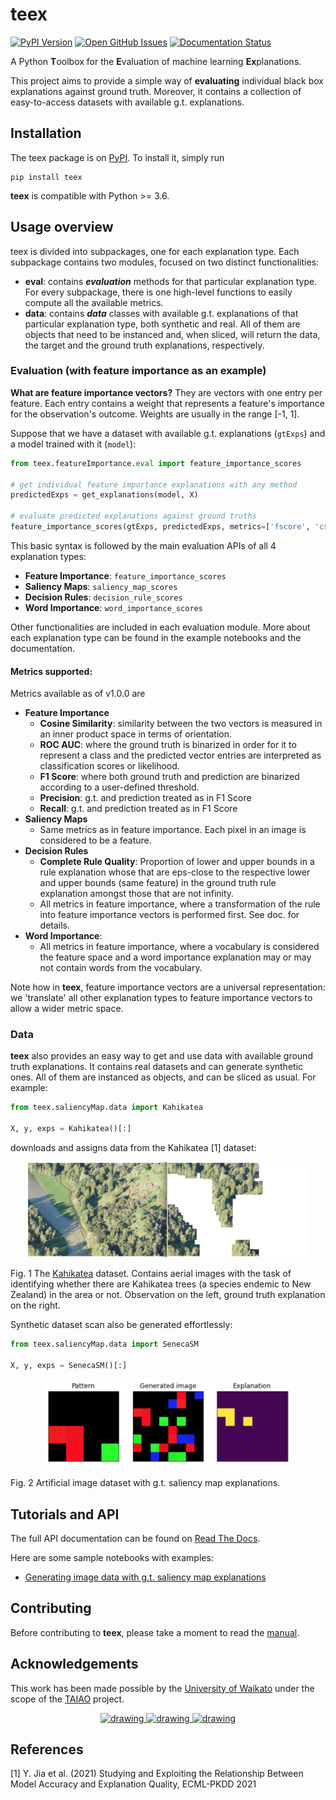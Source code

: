# teex

[![PyPI Version](https://img.shields.io/pypi/v/teex)](https://img.shields.io/pypi/v/teex)
[![Open GitHub Issues](https://img.shields.io/github/issues/chus-chus/teex)](https://img.shields.io/github/issues/chus-chus/teex)
[![Documentation Status](https://readthedocs.org/projects/teex/badge/?version=latest)](https://teex.readthedocs.io/en/latest/?badge=latest)

A Python **T**oolbox for the **E**valuation of machine learning **Ex**planations.

This project aims to provide a simple way of **evaluating** individual black box explanations against ground truth. Moreover, it contains a collection of easy-to-access datasets with available g.t. explanations.

## Installation

The teex package is on [PyPI](https://pypi.org/project/teex/). To install it, simply run

```shell
pip install teex
```

**teex** is compatible with Python >= 3.6.

## Usage overview

teex is divided into subpackages, one for each explanation type. Each subpackage contains two modules, focused on two
distinct functionalities:

- **eval**: contains _**evaluation**_ methods for that particular explanation type. For every subpackage, there is one high-level
  functions to easily compute all the available metrics.
- **data**: contains _**data**_ classes with available g.t. explanations of that particular 
            explanation type, both synthetic and real. All of them are objects that need to be instanced and, when sliced,
            will return the data, the target and the ground truth explanations, respectively.
  
### Evaluation (with feature importance as an example)

**What are feature importance vectors?** They are vectors with one entry per feature. Each entry contains a weight that 
represents a feature's importance for the observation's outcome. Weights are usually in the range [-1, 1].

Suppose that we have a dataset with available g.t. explanations (``gtExps``) and a model trained with it (``model``):

```python
from teex.featureImportance.eval import feature_importance_scores

# get individual feature importance explanations with any method
predictedExps = get_explanations(model, X)

# evaluate predicted explanations against ground truths
feature_importance_scores(gtExps, predictedExps, metrics=['fscore', 'cs', 'auc'])
```

This basic syntax is followed by the main evaluation APIs of all 4 explanation types:

- **Feature Importance**: ``feature_importance_scores``
- **Saliency Maps**: ``saliency_map_scores``
- **Decision Rules**: ``decision_rule_scores``
- **Word Importance**: ``word_importance_scores``

Other functionalities are included in each evaluation module. More about each explanation type can be found in the example notebooks and the documentation.

#### Metrics supported:

Metrics available as of v1.0.0 are

- **Feature Importance**
  - **Cosine Similarity**: similarity between the two vectors is measured in an inner product space in terms of orientation.
  - **ROC AUC**: where the ground truth is binarized in order for it to represent a class and the predicted vector entries are interpreted as classification scores or likelihood.
  - **F1 Score**: where both ground truth and prediction are binarized according to a user-defined threshold.
  - **Precision**: g.t. and prediction treated as in F1 Score
  - **Recall**: g.t. and prediction treated as in F1 Score
- **Saliency Maps**
  - Same metrics as in feature importance. Each pixel in an image is considered to be a feature.
- **Decision Rules**
  - **Complete Rule Quality**: Proportion of lower and upper bounds in a rule explanation whose that are eps-close to the respective lower and upper bounds (same feature) in the ground truth rule explanation amongst those that are not infinity.
  - All metrics in feature importance, where a transformation of the rule into feature importance vectors is performed first. See doc. for details.
- **Word Importance**:
  - All metrics in feature importance, where a vocabulary is considered the feature space and a word importance explanation may or may not contain words from the vocabulary.

Note how in **teex**, feature importance vectors are a universal representation: we 'translate' all other explanation types
to feature importance vectors to allow a wider metric space.


### Data

**teex** also provides an easy way to get and use data with available ground truth explanations. It contains real datasets and can generate synthetic ones.
All of them are instanced as objects, and can be sliced as usual. For example:

```python
from teex.saliencyMap.data import Kahikatea

X, y, exps = Kahikatea()[:]
```

downloads and assigns data from the Kahikatea [1] dataset:

<p align="center">
    <img src="https://raw.githubusercontent.com/chus-chus/teex/master/docs/images/kahikatea.png" 
         alt="drawing" width="450"/>

Fig. 1 The <a href="https://zenodo.org/record/5059769#.YN7KKegzZPZ">Kahikatea</a> dataset. Contains aerial images with the task of identifying whether there are 
Kahikatea trees (a species endemic to New Zealand) in the area or not. Observation on the left, ground truth 
explanation on the right.
</p>

Synthetic dataset scan also be generated effortlessly:

```python
from teex.saliencyMap.data import SenecaSM

X, y, exps = SenecaSM()[:]
```

<p align="center">
    <img src="https://raw.githubusercontent.com/chus-chus/teex/master/docs/images/artificial_sm.png" 
         alt="drawing" width="400"/>

Fig. 2 Artificial image dataset with g.t. saliency map explanations.
</p>

## Tutorials and API

The full API documentation can be found on [Read The Docs](https://teex.readthedocs.io).

Here are some sample notebooks with examples:

- [Generating image data with g.t. saliency map explanations](https://github.com/chus-chus/teex/blob/main/docs/demos/gen_saliency_maps_seneca.ipynb)

## Contributing

Before contributing to **teex**, please take a moment to read the [manual](https://github.com/chus-chus/teex/blob/main/CONTRIBUTING.md).

## Acknowledgements
This work has been made possible by the [University of Waikato](https://www.waikato.ac.nz/) under the scope of 
the [TAIAO](https://taiao.ai/) project.

<p align="center">
    <a href="https://taiao.ai">
        <img src="https://taiao.ai/img/Untitled.png" alt="drawing" width="50"/>
    </a>
    <a href="https://www.waikato.ac.nz/">
        <img src="https://upload.wikimedia.org/wikipedia/en/thumb/b/bd/University_of_Waikato_logo.svg/1200px-University_of_Waikato_logo.svg.png" alt="drawing" width="45"/>
    </a> 
    <a href="https://www.upc.edu/en">
        <img src="https://upload.wikimedia.org/wikipedia/commons/thumb/9/97/Logo_UPC.svg/2048px-Logo_UPC.svg.png" alt="drawing" width="50"/>
    </a>
</p>

## References

[1] Y. Jia et al. (2021) 
Studying and Exploiting the Relationship Between Model Accuracy and Explanation Quality, 
ECML-PKDD 2021

